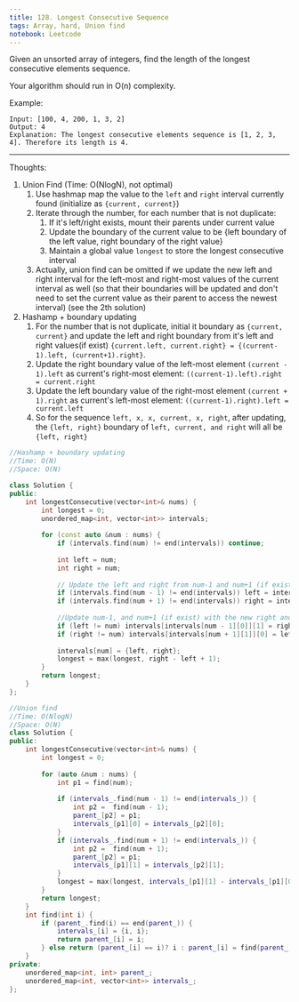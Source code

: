 ```yaml
---
title: 128. Longest Consecutive Sequence
tags: Array, hard, Union find
notebook: Leetcode
---
```


Given an unsorted array of integers, find the length of the longest consecutive elements sequence.

Your algorithm should run in O(n) complexity.

Example:
```
Input: [100, 4, 200, 1, 3, 2]
Output: 4
Explanation: The longest consecutive elements sequence is [1, 2, 3, 4]. Therefore its length is 4.
```
----------
Thoughts:
1. Union Find (Time: O(NlogN), not optimal)
   1. Use hashmap map the value to the `left` and `right` interval currently found (initialize as `{current, current}`)
   2. Iterate through the number, for each number that is not duplicate:
      1. If it's left/right exists, mount their parents under current value
      2. Update the boundary of the current value to be {left boundary of the left value, right boundary of the right value}
      3. Maintain a global value `longest` to store the longest consecutive  interval
   3. Actually, union find can be omitted if we update the new left and right interval for the left-most and right-most values of the current interval as well (so that their boundaries will be updated and don't need to set the current value as their parent to access the newest interval) (see the 2th solution)
2. Hashamp + boundary updating
   1. For the number that is not duplicate, initial it boundary as `{current, current}` and update the left and right boundary from it's left and right values(if exist) `{current.left, current.right} = {(current-1).left, (current+1).right}`.
   2. Update the right boundary value of the left-most element `(current - 1).left` as current's right-most element: `((current-1).left).right = current.right`
   3. Update the left boundary value of the right-most element `(current + 1).right` as current's left-most element: `((current-1).right).left = current.left`
   4. So for the sequence `left, x, x, current, x, right`, after updating, the `{left, right}` boundary of `left, current, and right` will all be `{left, right}` 

```C++
//Hashamp + boundary updating
//Time: O(N)
//Space: O(N)

class Solution {
public:
    int longestConsecutive(vector<int>& nums) {
        int longest = 0;
        unordered_map<int, vector<int>> intervals;
        
        for (const auto &num : nums) {
            if (intervals.find(num) != end(intervals)) continue;
            
            int left = num;
            int right = num;
            
            // Update the left and right from num-1 and num+1 (if exist)
            if (intervals.find(num - 1) != end(intervals)) left = intervals[num - 1][0];
            if (intervals.find(num + 1) != end(intervals)) right = intervals[num + 1][1];
            
            //Update num-1, and num+1 (if exist) with the new right and left boundary
            if (left != num) intervals[intervals[num - 1][0]][1] = right;
            if (right != num) intervals[intervals[num + 1][1]][0] = left;
            
            intervals[num] = {left, right};
            longest = max(longest, right - left + 1);
        }
        return longest;
    }
};

```

```c++
//Union find
//Time: O(NlogN)
//Space: O(N)
class Solution {
public:
    int longestConsecutive(vector<int>& nums) {
        int longest = 0;
        
        for (auto &num : nums) {
            int p1 = find(num);
            
            if (intervals_.find(num - 1) != end(intervals_)) {
                int p2 =  find(num - 1);
                parent_[p2] = p1;
                intervals_[p1][0] = intervals_[p2][0];
            }
            if (intervals_.find(num + 1) != end(intervals_)) {
                int p2 =  find(num + 1);
                parent_[p2] = p1;
                intervals_[p1][1] = intervals_[p2][1];
            }
            longest = max(longest, intervals_[p1][1] - intervals_[p1][0] + 1);
        }
        return longest;
    }
    int find(int i) {
        if (parent_.find(i) == end(parent_)) {
            intervals_[i] = {i, i};
            return parent_[i] = i;
        } else return (parent_[i] == i)? i : parent_[i] = find(parent_[i]);
    }
private:
    unordered_map<int, int> parent_;
    unordered_map<int, vector<int>> intervals_;
};
```